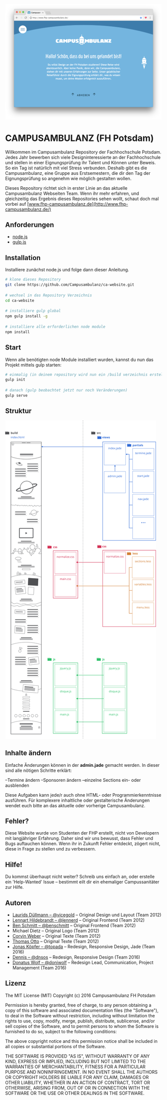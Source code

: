 ![ca screenshot](src/img/ca-cover.png "Campusambulanz Screenshot")

# CAMPUSAMBULANZ (FH Potsdam)

Willkommen im Campusambulanz Repository der Fachhochschule Potsdam. Jedes Jahr bewerben sich viele Designinteressierte an der Fachhochschule und stellen in einer Eignungsprüfung ihr Talent und Können unter Beweis. So ein Tag ist natürlich mit viel Stress verbunden. Deshalb gibt es die Campusambulanz, eine Gruppe aus Erstsemestern, die dir den Tag der Eignungsprüfung so angenehm wie möglich gestalten wollen.

Dieses Repository richtet sich in erster Linie an das aktuelle Campusambulanz Webseiten Team. Wenn ihr mehr erfahren, und gleichzeitig das Ergebnis dieses Repositories sehen wollt, schaut doch mal vorbei auf [www.fhp-campusambulanz.de](http://www.fhp-campusambulanz.de/)


## Anforderungen
- [node.js](https://nodejs.org/en/)
- [gulp.js](http://gulpjs.com/)

## Installation
Installiere zunächst node.js und folge dann dieser Anleitung.

```sh
# klone dieses Repository
git clone https://github.com/Campusambulanz/ca-website.git

# wechsel in das Repository Verzeichnis
cd ca-website

# installiere gulp global
npm gulp install -g

# installiere alle erforderlichen node module
npm install

```

## Start
Wenn alle benötigten node Module installiert wurden, kannst du nun das Projekt mittels gulp starten:

```sh
# einmalig (in deinem repository wird nun ein /build verzeichnis erstellt)
gulp init

# danach (gulp beobachtet jetzt nur noch Veränderungen)
gulp serve

```

## Struktur
![ca structure](src/img/ca-structure.png "Campusambulanz Struktur")




## Inhalte ändern
Einfache Änderungen können in der **admin.jade** gemacht werden. In dieser sind alle nötigen Schritte erklärt:

–Termine ändern
–Sponsoren ändern
–einzelne Sections ein- oder ausblenden

Diese Aufgaben kann jede/r auch ohne HTML- oder Programmierkenntnisse ausführen. Für komplexere inhaltliche oder gestalterische Änderungen wendet euch bitte an das aktuelle oder vorherige Campusambulanz.

## Fehler?
Diese Website wurde von Studenten der FHP erstellt, nicht von Developern mit langjähriger Erfahrung. Daher sind wir uns bewusst, dass Fehler und Bugs auftauchen können. Wenn ihr in Zukunft Fehler entdeckt, zögert nicht, diese in Frage zu stellen und zu verbessern.

## Hilfe!
Du kommst überhaupt nicht weiter? Schreib uns einfach an, oder erstelle ein 'Help-Wanted' Issue – bestimmt eilt dir ein ehemaliger Campussanitäter zur Hilfe.


## Autoren
- [Laurids Düllmann – @vicegold](http://github.com/vicegold) – Original Design und Layout (Team 2012)
- [Lennart Hildebrandt – @lennerd](http://github.com/lennerd) – Original Frontend (Team 2012)
- [Ben Schmitt – @benschmitt](http://github.com/benschmitt) – Original Frontend (Team 2012)
- Michael Dietz – Original Logo (Team 2012)
- [Corvin Weber](http://corvinweber.de/) – Original Texte (Team 2012)
- [Thomas Otto](http://thomas-otto.net/) – Original Texte (Team 2012)
- [Jonas Köpfer – @topada](http://github.com/topada) – Redesign, Responsive Design, Jade (Team 2016)
- [Dennis – @dnsos](http://github.com/dnsos) – Redesign, Responsive Design (Team 2016)
- [Donatus Wolf – @doniwolf](http://github.com/doniwolf) – Redesign Lead, Communication, Project Management (Team 2016)

## Lizenz
The MIT License (MIT)
Copyright (c) 2016 Campusambulanz FH Potsdam

Permission is hereby granted, free of charge, to any person obtaining a copy of this software and associated documentation files (the "Software"), to deal in the Software without restriction, including without limitation the rights to use, copy, modify, merge, publish, distribute, sublicense, and/or sell copies of the Software, and to permit persons to whom the Software is furnished to do so, subject to the following conditions:

The above copyright notice and this permission notice shall be included in all copies or substantial portions of the Software.

THE SOFTWARE IS PROVIDED "AS IS", WITHOUT WARRANTY OF ANY KIND, EXPRESS OR IMPLIED, INCLUDING BUT NOT LIMITED TO THE WARRANTIES OF MERCHANTABILITY, FITNESS FOR A PARTICULAR PURPOSE AND NONINFRINGEMENT. IN NO EVENT SHALL THE AUTHORS OR COPYRIGHT HOLDERS BE LIABLE FOR ANY CLAIM, DAMAGES OR OTHER LIABILITY, WHETHER IN AN ACTION OF CONTRACT, TORT OR OTHERWISE, ARISING FROM, OUT OF OR IN CONNECTION WITH THE SOFTWARE OR THE USE OR OTHER DEALINGS IN THE SOFTWARE.
